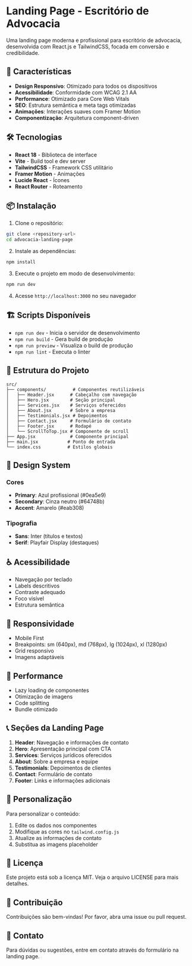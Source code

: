 # Landing Page - Escritório de Advocacia

Uma landing page moderna e profissional para escritório de advocacia, desenvolvida com React.js e TailwindCSS, focada em conversão e credibilidade.

## 🚀 Características

- **Design Responsivo**: Otimizado para todos os dispositivos
- **Acessibilidade**: Conformidade com WCAG 2.1 AA
- **Performance**: Otimizado para Core Web Vitals
- **SEO**: Estrutura semântica e meta tags otimizadas
- **Animações**: Interações suaves com Framer Motion
- **Componentização**: Arquitetura component-driven

## 🛠️ Tecnologias

- **React 18** - Biblioteca de interface
- **Vite** - Build tool e dev server
- **TailwindCSS** - Framework CSS utilitário
- **Framer Motion** - Animações
- **Lucide React** - Ícones
- **React Router** - Roteamento

## 📦 Instalação

1. Clone o repositório:
```bash
git clone <repository-url>
cd advocacia-landing-page
```

2. Instale as dependências:
```bash
npm install
```

3. Execute o projeto em modo de desenvolvimento:
```bash
npm run dev
```

4. Acesse `http://localhost:3000` no seu navegador

## 🏗️ Scripts Disponíveis

- `npm run dev` - Inicia o servidor de desenvolvimento
- `npm run build` - Gera build de produção
- `npm run preview` - Visualiza o build de produção
- `npm run lint` - Executa o linter

## 📁 Estrutura do Projeto

```
src/
├── components/          # Componentes reutilizáveis
│   ├── Header.jsx      # Cabeçalho com navegação
│   ├── Hero.jsx        # Seção principal
│   ├── Services.jsx    # Serviços oferecidos
│   ├── About.jsx       # Sobre a empresa
│   ├── Testimonials.jsx # Depoimentos
│   ├── Contact.jsx     # Formulário de contato
│   ├── Footer.jsx      # Rodapé
│   └── ScrollToTop.jsx # Componente de scroll
├── App.jsx             # Componente principal
├── main.jsx           # Ponto de entrada
└── index.css          # Estilos globais
```

## 🎨 Design System

### Cores
- **Primary**: Azul profissional (#0ea5e9)
- **Secondary**: Cinza neutro (#64748b)
- **Accent**: Amarelo (#eab308)

### Tipografia
- **Sans**: Inter (títulos e textos)
- **Serif**: Playfair Display (destaques)

## ♿ Acessibilidade

- Navegação por teclado
- Labels descritivos
- Contraste adequado
- Foco visível
- Estrutura semântica

## 📱 Responsividade

- Mobile First
- Breakpoints: sm (640px), md (768px), lg (1024px), xl (1280px)
- Grid responsivo
- Imagens adaptáveis

## 🚀 Performance

- Lazy loading de componentes
- Otimização de imagens
- Code splitting
- Bundle otimizado

## 📞 Seções da Landing Page

1. **Header**: Navegação e informações de contato
2. **Hero**: Apresentação principal com CTA
3. **Services**: Serviços jurídicos oferecidos
4. **About**: Sobre a empresa e equipe
5. **Testimonials**: Depoimentos de clientes
6. **Contact**: Formulário de contato
7. **Footer**: Links e informações adicionais

## 🔧 Personalização

Para personalizar o conteúdo:

1. Edite os dados nos componentes
2. Modifique as cores no `tailwind.config.js`
3. Atualize as informações de contato
4. Substitua as imagens placeholder

## 📄 Licença

Este projeto está sob a licença MIT. Veja o arquivo LICENSE para mais detalhes.

## 🤝 Contribuição

Contribuições são bem-vindas! Por favor, abra uma issue ou pull request.

## 📧 Contato

Para dúvidas ou sugestões, entre em contato através do formulário na landing page.
